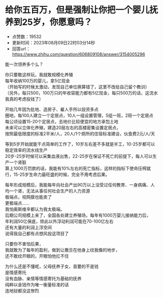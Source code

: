 # 给你五百万，但是强制让你把一个婴儿抚养到25岁，你愿意吗？
- 点赞数：19532
- 更新时间：2023年08月09日22时03分14秒
- 回答url：https://www.zhihu.com/question/606809108/answer/3154005296
<body>
 <p data-pid="FJKBK5oJ">能一次领养多个么？</p>
 <p data-pid="YPRz7ppt">你只要敢这样玩，我就敢规模化养殖<br>
  每年收纳100万的婴儿，拿5亿现金<br>
  （开始写的时候太激动，发现自己单位换算错了，这里不改给自己留个教训）<br>
  （另外，每只500，100万只的年收容能力都有5亿现金，每只500万的话，这流水我真的考虑投钱了）</p>
 <p data-pid="qORYaOHT">开始几年因为批地、造房子、雇人手所以投资多点<br>
  圈地，每100人建立一个定居点，10人一组设置管理，5组一班，2班一个定居点<br>
  每公顷设置15-20个定居点，去地价比较便宜的地方承包土地<br>
  未来可以立体化养殖，建造20层左右的高楼密集设置定居点，<br>
  按照最低限度的标准2平米/人，20人/1个厕所的住宿标准建设，伙食费2元/人/天</p>
 <p data-pid="Qzl27bi7">等到5岁开始就能干点简单的工作了，10岁左右差不多就是半工，10-25岁都可以稳定效率的流水线生产<br>
  20岁-25岁时候可以采集血液出售，22-25岁在保证不死亡的前提下，每人可以生产一个肾脏<br>
  算上1000万罚款的话，我能有10%左右的死亡指标，这样的指标下使命压榨就行，15-25岁生命力最旺盛的时候，完全不用考虑后果。</p>
 <p data-pid="LfsUAhEL">每年形成规模后，我能每年向社会产出90万以上没受过任何教育、一身病痛、人均一个肾，无法从事任何社会生产的人力资源<br>
  极端点，视网膜也能卖了<br>
  更极端点……<br>
  我怕奥斯维辛都认为我太极端。<br>
  后期公司规模上来了，全国各处建立养殖场，每年有1000万婴儿接纳能力后，<br>
  年利润50亿保底，除此以外浮动利润可能在70-100亿左右<br>
  还有大量的利润上浮空间<br>
  说得我自己都有点想风投这项目了</p>
 <p data-pid="4nA9Pkva">只要你不害怕后果，<br>
  我就敢为了每年的盈利，做到让撒旦在他身上纹我像的地步，<br>
  还不敢纹开眼的，开眼怕他扛不住</p>
 <p data-pid="ejWboj7t">为什么还是不懂呢，父母抚养子女，首要的不是钱<br>
  是情感寄托<br>
  没有血脉、亲情等情感寄托为基础的抚养<br>
  纯粹以金钱作为唯一衡量标准的话<br>
  连地狱都没这惨烈</p>
</body>